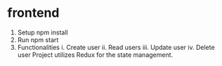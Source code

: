 # frontend
1. Setup
   npm install
2. Run
   npm start
3. Functionalities
  i. Create user
  ii. Read users
iii. Update user
   iv. Delete user
Project utilizes Redux for the state management. 
